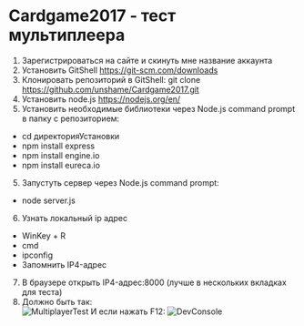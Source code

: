 # Cardgame2017 - тест мультиплеера  

1. Зарегистрироваться на сайте и скинуть мне название аккаунта     
1. Установить GitShell https://git-scm.com/downloads  
2. Клонировать репозиторий в GitShell: git clone https://github.com/unshame/Cardgame2017.git  
3. Установить node.js https://nodejs.org/en/  
4. Установить необходимые библиотеки через Node.js command prompt в папку с репозиторием:  
  * cd директорияУстановки  
  * npm install express  
  * npm install engine.io  
  * npm install eureca.io  
5. Запустуть сервер через Node.js command prompt: 
  * node server.js  
6. Узнать локальный ip адрес
  * WinKey + R  
  * cmd  
  * ipconfig  
  * Запомнить IP4-адрес  
7. В браузере открыть IP4-адрес:8000 (лучше в нескольких вкладках для теста)  
8. Должно быть так:   
![MultiplayerTest](https://i.imgur.com/VcGXHGO.png "Multiplayer Test")
И если нажать F12:
![DevConsole](https://i.imgur.com/HyQXwbl.png "F12 Developer Console")
